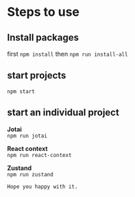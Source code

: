 # Steps to use

## Install packages

first `npm install`
then `npm run install-all`

## start projects

`npm start`

## start an individual project

<b>Jotai </br></b>
`npm run jotai`

<b>React context </br></b>
`npm run react-context`

<b>Zustand </br></b>
`npm run zustand`

    Hope you happy with it.
